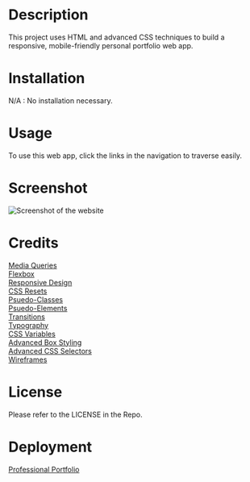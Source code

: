 # Description

This project uses HTML and advanced CSS techniques to build a responsive, mobile-friendly personal portfolio web app.

# Installation

N/A : No installation necessary.

# Usage

To use this web app, click the links in the navigation to traverse easily.

# Screenshot

![Screenshot of the website](./assets/images/screenshot.png)

# Credits

[Media Queries](https://developer.mozilla.org/en-US/docs/Web/CSS/Media_Queries/Using_media_queries)
<br>
[Flexbox](https://developer.mozilla.org/en-US/docs/Web/CSS/CSS_Flexible_Box_Layout/Basic_Concepts_of_Flexbox)
<br>
[Responsive Design](https://developer.mozilla.org/en-US/docs/Learn/CSS/CSS_layout/Responsive_Design)
<br>
[CSS Resets](https://developer.mozilla.org/en-US/docs/Learn/CSS/Building_blocks/Cascade_and_inheritance)
<br>
[Psuedo-Classes](https://developer.mozilla.org/en-US/docs/Web/CSS/Pseudo-classes)
<br>
[Psuedo-Elements](https://developer.mozilla.org/en-US/docs/Web/CSS/Pseudo-elements)
<br>
[Transitions](https://developer.mozilla.org/en-US/docs/Web/CSS/transition)
<br>
[Typography](https://developer.mozilla.org/en-US/docs/Learn/CSS/Styling_text/Fundamentals)
<br>
[CSS Variables](https://developer.mozilla.org/en-US/docs/Web/CSS/Using_CSS_custom_properties)
<br>
[Advanced Box Styling](https://developer.mozilla.org/en-US/docs/Learn/CSS/Howto/create_fancy_boxes)
<br>
[Advanced CSS Selectors](https://developer.mozilla.org/en-US/docs/Learn/CSS/Building_blocks/Selectors/Combinators)
<br>
[Wireframes](https://en.wikipedia.org/wiki/Website_wireframe)

# License

Please refer to the LICENSE in the Repo.

# Deployment

[Professional Portfolio](https://davidmichaelmackey.github.io/professional-portfolio/)
